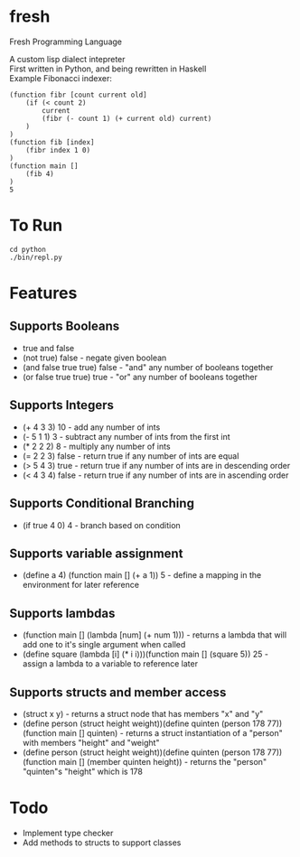 fresh
=====

Fresh Programming Language

A custom lisp dialect intepreter  
First written in Python, and being rewritten in Haskell  
Example Fibonacci indexer:  
  
  
    (function fibr [count current old]  
        (if (< count 2)  
            current  
            (fibr (- count 1) (+ current old) current)  
        )  
    )  
    (function fib [index]  
        (fibr index 1 0)  
    )  
    (function main []
        (fib 4)
    )  
    5  


To Run
======

    cd python  
    ./bin/repl.py  


Features
========

Supports Booleans
-----------------
- true and false
- (not true) false - negate given boolean
- (and false true true) false - "and" any number of booleans together
- (or false true true) true - "or" any number of booleans together


Supports Integers
-----------------
- (+ 4 3 3) 10 - add any number of ints
- (- 5 1 1) 3 - subtract any number of ints from the first int
- (\* 2 2 2) 8 - multiply any number of ints
- (= 2 2 3) false - return true if any number of ints are equal
- (> 5 4 3) true - return true if any number of ints are in descending order
- (< 4 3 4) false - return true if any number of ints are in ascending order


Supports Conditional Branching
------------------------------
- (if true 4 0) 4 - branch based on condition



Supports variable assignment
----------------------------
- (define a 4) (function main [] (+ a 1)) 5 - define a mapping in the environment for later reference


Supports lambdas
----------------
- (function main [] (lambda \[num\] (+ num 1))) - returns a lambda that will add one to it's single argument when called
- (define square (lambda \[i\] (\* i i)))(function main [] (square 5)) 25 - assign a lambda to a variable to reference later


Supports structs and member access
----------------------------------
- (struct x y) - returns a struct node that has members "x" and "y"
- (define person (struct height weight))(define quinten (person 178 77))(function main [] quinten) - returns a struct instantiation of a "person" with members "height" and "weight"
- (define person (struct height weight))(define quinten (person 178 77))(function main [] (member quinten height)) - returns the "person" "quinten"s "height" which is 178


Todo
====

- Implement type checker
- Add methods to structs to support classes
